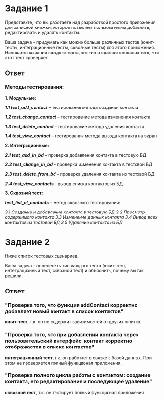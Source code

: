 # Задание 1
Представьте, что вы работаете над разработкой простого приложения для записной книжки, которое позволяет пользователям добавлять, редактировать и удалять контакты.

Ваша задача - придумать как можно больше различных тестов (юнит-тесты, интеграционные тесты, сквозные тесты) для этого приложения. Напишите название каждого теста, его тип и краткое описание того, что этот тест проверяет.

## Ответ
### Методы тестирования:
__1. Модульные:__

**_1.1 test_add_contact_** – тестирование метода создания контакта

**_1.2 test_change_contact_** – тестирование метода изменения контакта

**_1.3 test_delete_contact_** – тестирование метода удаления контакта

**_1.4 test_view_contact_** – тестирования метода вывода контакта на экран

__2. Интеграционные:__
   
**_2.1 test_add_in_bd_** – проверка добавления контакта в тестовую БД

**_2.2 test_change_in_bd_** – проверка изменения контакта в тестовой БД

**_2.3 test_delete_from_bd_** – проверка удаления контакта из тестовой БД

**_2.4 test_view_contacts_** – вывод списка контактов из БД

__3. Сквозной тест:__

**_test_list_of_contacts_** – метод сквозного тестирования:

_3.1	Создание и добавление контакта в тестовую БД_
_3.2	Просмотр содержимого контакта_
_3.3	Изменение данных контакта_
_3.4	Вывод всех контактов из тестовой БД_
_3.5	Удаление контакта из БД_

# Задание 2
Ниже список тестовых сценариев.

Ваша задача - определить тип каждого теста (юнит-тест, интеграционный тест, сквозной тест) и объяснить, почему вы так решили.

## Ответ
### "Проверка того, что функция addContact корректно добавляет новый контакт в список контактов"
**юнит-тест**, т.к. он не содержит зависимостей от других юнитов.
### "Проверка того, что при добавлении контакта через пользовательский интерфейс, контакт корректно отображается в списке контактов"
**интеграционный тест**, т.к. он работает в связке с базой данных. При этом не проверяется полный функционал приложения.
### "Проверка полного цикла работы с контактом: создание контакта, его редактирование и последующее удаление"
**сквозной тест**, т.к. он тестирует полный функционал приложения
